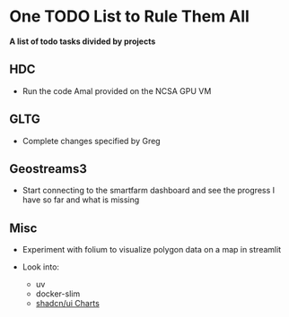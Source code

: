 # One TODO List to Rule Them All

**A list of todo tasks divided by projects**

## HDC
- Run the code Amal provided on the NCSA GPU VM

## GLTG 

- Complete changes specified by Greg

## Geostreams3

- Start connecting to the smartfarm dashboard and see the progress I have so far and what is missing

## Misc
- Experiment with folium to visualize polygon data on a map in streamlit

- Look into:
    - uv
    - docker-slim
    - [shadcn/ui Charts](https://ui.shadcn.com/charts)